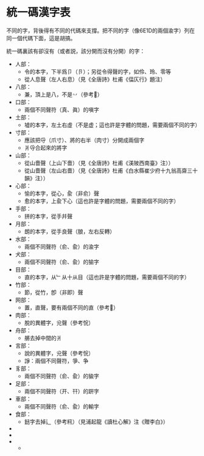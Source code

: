 <h1>統一碼漢字表</h1>

<p>不同的字，背後得有不同的代碼來支撐。把不同的字（像6E1D的兩個渝字）列在同一個代碼下面，這是胡搞。</p>
<p>統一碼裏該有卻沒有（或者説，該分開而沒有分開）的字：</p>
<ul>
<li>人部：
<ul>
<li>令的本字，下半爲卩（卪）；另從令得聲的字，如伶、玲、零等</li>
<li>從人息聲（左人右息）（見《全唐詩》杜甫《偪仄行》題注）</li>
</ul>
</li>

<li>八部：
<ul>
<li>兼，頂上是八，不是丷（參考𠔥）</li>
</ul>
</li>




<li>口部：
<ul>
<li>兩個不同聲符（真、眞）的嗔字</li>
</ul>
</li>


<li>土部：
<ul>
<li>墟的本字，左土右虛（不是虚；這也許是字體的問題，需要兩個不同的字）</li>
</ul>
</li>

<li>寸部：
<ul>
<li>應該把寽（爪寸）、將的右半（肉寸）分開成兩個字</li>
<li>爿寽合起來的將字</li>
</ul>
</li>


<li>山部：
<ul>
<li>從山嗇聲（上山下嗇）（見《全唐詩》杜甫《渼陂西南臺》注））</li>
<li>從山嗇聲（左山右嗇）（見《全唐詩》杜甫《白水縣崔少府十九翁高齋三十韻》注））</li>
</ul>
</li>

<li>心部：
<ul>
<li>愉的本字，從心，兪（非俞）聲</li>
<li>愈的本字，上兪下心（這也許是字體的問題，需要兩個不同的字）</li>
</ul>
</li>

<li>手部：
<ul>
<li>拼的本字，從手幷聲</li>
</ul>
</li>

<li>月部：
<ul>
<li>朗的本字，從手良聲（朖，左右反轉）</li>
</ul>
</li>


<li>水部：
<ul>
<li>兩個不同聲符（俞、兪）的渝字</li>
</ul>
</li>

<li>犬部：
<ul>
<li>兩個不同聲符（俞、兪）的㺄字</li>
</ul>
</li>


<li>目部：
<ul>
<li>直的本字，从﹂从十从目（這也許是字體的問題，需要兩個不同的字）</li>
</ul>
</li>

<li>竹部：
<ul>
<li>節，從竹，卽（非即）聲</li>
</ul>
</li>

<li>网部：
<ul>
<li>置，直聲，要有兩個不同的直（參考𦋘）</li>
</ul>
</li>

<li>肉部：
<ul>
<li>脫的異體字，兊聲（參考恱）</li>
</ul>
</li>



<li>舟部：
<ul>
<li>䒂去掉中間的爿</li>
</ul>
</li>

<li>言部：
<ul>
<li>說的異體字，兊聲（參考恱）</li>
<li>諍：兩個不同聲符，爭、争</li>
</ul>
</li>

<li>豸部：
<ul>
<li>兩個不同聲符（俞、兪）的貐字</li>
</ul>
</li>


<li>足部：
<ul>
<li>兩個不同聲符（开、幵）的趼字</li>
</ul>
</li>

<li>車部：
<ul>
<li>兩個不同聲符（俞、兪）的輸字</li>
</ul>
</li>

<li>食部：
<ul>
<li>䭀字去掉辶（參考籸）（見浦起龍《讀杜心解》注《贈李白》）</li>
</ul>
</li>


<li></li>
<li></li>
<li>
<ul>
<li></li>
</ul>
</li>
</ul>

